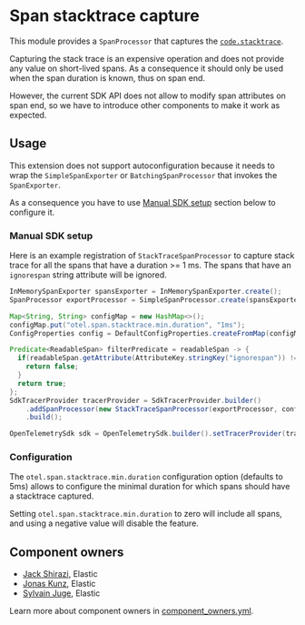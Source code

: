 
# Span stacktrace capture

This module provides a `SpanProcessor` that captures the [`code.stacktrace`](https://opentelemetry.io/docs/specs/semconv/attributes-registry/code/).

Capturing the stack trace is an expensive operation and does not provide any value on short-lived spans.
As a consequence it should only be used when the span duration is known, thus on span end.

However, the current SDK API does not allow to modify span attributes on span end, so we have to
introduce other components to make it work as expected.

## Usage

This extension does not support autoconfiguration because it needs to wrap the `SimpleSpanExporter`
or `BatchingSpanProcessor` that invokes the `SpanExporter`.

As a consequence you have to use [Manual SDK setup](#manual-sdk-setup)
section below to configure it.

### Manual SDK setup

Here is an example registration of `StackTraceSpanProcessor` to capture stack trace for all
the spans that have a duration >= 1 ms. The spans that have an `ignorespan` string attribute
will be ignored.

```java
InMemorySpanExporter spansExporter = InMemorySpanExporter.create();
SpanProcessor exportProcessor = SimpleSpanProcessor.create(spansExporter);

Map<String, String> configMap = new HashMap<>();
configMap.put("otel.span.stacktrace.min.duration", "1ms");
ConfigProperties config = DefaultConfigProperties.createFromMap(configMap);

Predicate<ReadableSpan> filterPredicate = readableSpan -> {
  if(readableSpan.getAttribute(AttributeKey.stringKey("ignorespan")) != null){
    return false;
  }
  return true;
};
SdkTracerProvider tracerProvider = SdkTracerProvider.builder()
    .addSpanProcessor(new StackTraceSpanProcessor(exportProcessor, config, filterPredicate))
    .build();

OpenTelemetrySdk sdk = OpenTelemetrySdk.builder().setTracerProvider(tracerProvider).build();
```

### Configuration

The `otel.span.stacktrace.min.duration` configuration option (defaults to 5ms) allows to configure
the minimal duration for which spans should have a stacktrace captured.

Setting `otel.span.stacktrace.min.duration` to zero will include all spans, and using a negative
value will disable the feature.

## Component owners

- [Jack Shirazi](https://github.com/jackshirazi), Elastic
- [Jonas Kunz](https://github.com/jonaskunz), Elastic
- [Sylvain Juge](https://github.com/sylvainjuge), Elastic

Learn more about component owners in [component_owners.yml](../.github/component_owners.yml).
